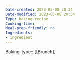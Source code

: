 ```yaml
---
Date-created: 2023-05-08 20:34 
Date-modified: 2023-05-08 20:34
Type: baking-recipe
Cooking-time:
Meal-prep-friendly: no
Ingredients:
- ingredient
---
```

Baking-type:: [[Brunch]]
